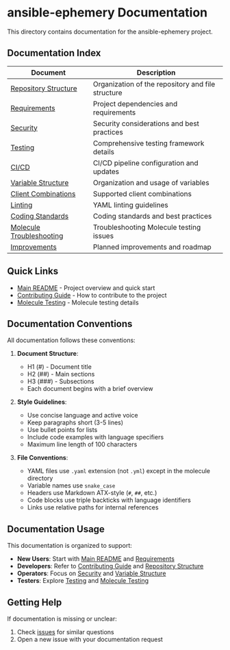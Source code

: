 # ansible-ephemery Documentation

This directory contains documentation for the ansible-ephemery project.

## Documentation Index

| Document | Description |
|----------|-------------|
| [Repository Structure](REPOSITORY_STRUCTURE.md) | Organization of the repository and file structure |
| [Requirements](REQUIREMENTS.md) | Project dependencies and requirements |
| [Security](SECURITY.md) | Security considerations and best practices |
| [Testing](TESTING.md) | Comprehensive testing framework details |
| [CI/CD](CI_CD.md) | CI/CD pipeline configuration and updates |
| [Variable Structure](VARIABLE_STRUCTURE.md) | Organization and usage of variables |
| [Client Combinations](CLIENT_COMBINATIONS.md) | Supported client combinations |
| [Linting](LINTING.md) | YAML linting guidelines |
| [Coding Standards](CODING_STANDARDS.md) | Coding standards and best practices |
| [Molecule Troubleshooting](MOLECULE_TROUBLESHOOTING.md) | Troubleshooting Molecule testing issues |
| [Improvements](IMPROVEMENTS.md) | Planned improvements and roadmap |

## Quick Links

- [Main README](../README.md) - Project overview and quick start
- [Contributing Guide](../CONTRIBUTING.md) - How to contribute to the project
- [Molecule Testing](../molecule/README.md) - Molecule testing details

## Documentation Conventions

All documentation follows these conventions:

1. **Document Structure**:
   - H1 (#) - Document title
   - H2 (##) - Main sections
   - H3 (###) - Subsections
   - Each document begins with a brief overview

2. **Style Guidelines**:
   - Use concise language and active voice
   - Keep paragraphs short (3-5 lines)
   - Use bullet points for lists
   - Include code examples with language specifiers
   - Maximum line length of 100 characters

3. **File Conventions**:
   - YAML files use `.yaml` extension (not `.yml`) except in the molecule directory
   - Variable names use `snake_case`
   - Headers use Markdown ATX-style (`#`, `##`, etc.)
   - Code blocks use triple backticks with language identifiers
   - Links use relative paths for internal references

## Documentation Usage

This documentation is organized to support:

- **New Users**: Start with [Main README](../README.md) and [Requirements](REQUIREMENTS.md)
- **Developers**: Refer to [Contributing Guide](../CONTRIBUTING.md) and [Repository Structure](REPOSITORY_STRUCTURE.md)
- **Operators**: Focus on [Security](SECURITY.md) and [Variable Structure](VARIABLE_STRUCTURE.md)
- **Testers**: Explore [Testing](TESTING.md) and [Molecule Testing](../molecule/README.md)

## Getting Help

If documentation is missing or unclear:

1. Check [issues](https://github.com/yourusername/ansible-ephemery/issues) for similar questions
2. Open a new issue with your documentation request
